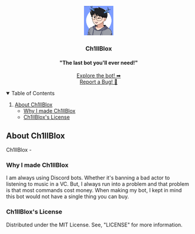<!-- Project Logo -->
<p align="center">
 <a href="https://github.com/KingCh1ll/Ch1llBlox">
   <img src="assets/KingCh1ll_IRL.png" alt="Logo" width="80" height="80">
  </a>
   
  <h3 align="center">Ch1llBlox</h3>
  <h4 align="center">"The last bot you'll ever need!"</h4>
   
  <p align="center">
   <a href="https://github.com/KingCh1ll/Ch1llBlox">Explore the bot! ➡</a>
   <br/>
   <a href="https://github.com/KingCh1ll/Ch1llBlox/issues">Report a Bug! 🐛</a>
 </p>
</p>
   
<!-- Table of Contents -->
<details open="open">
 <summary>Table of Contents</summary>
 <ol>
  <li>
   <a href="#about-ch1llblox">About Ch1llBlox</a>
    <ul>
      <li><a href="#why-i-made-ch1llblox">Why I made Ch1llBlox</a></li>
      <li><a href="#ch1llbloxs-license">Ch1llBlox's License</a></li>
    </ul>
  </li>
 </ol>
</details>
     
<!-- About -->
## About Ch1llBlox
Ch1llBlox -

### Why I made Ch1llBlox
I am always using Discord bots. Whether it's banning a bad actor to listening to music in a VC. But, I always run into a problem and that problem is that most commands cost money. When making my bot, I kept in mind this bot would not have a single thing you can buy.

### Ch1llBlox's License

Distributed under the MIT License. See, "LICENSE" for more information.
